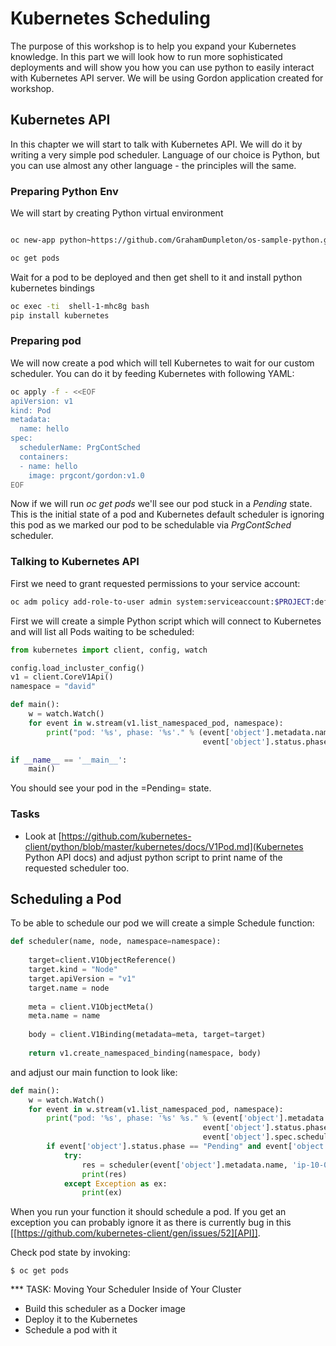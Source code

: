 # Kubernetes Scheduling #


The purpose of this workshop is to help you expand your Kubernetes
knowledge. In this part we will look how to run more sophisticated
deployments and will show you how you can use python to easily interact
with Kubernetes API server. We will be using Gordon application created
for workshop.

## Kubernetes API

In this chapter we will start to talk with Kubernetes API. We will do it by writing a very simple pod scheduler.
Language of our choice is Python, but you can use almost any other language - the principles will the same.

### Preparing Python Env

We will start by creating Python virtual environment

``` bash

oc new-app python~https://github.com/GrahamDumpleton/os-sample-python.git --name shell

oc get pods
```

Wait for a pod to be deployed and then get shell to it and install python kubernetes bindings
``` bash
oc exec -ti  shell-1-mhc8g bash
pip install kubernetes
```

### Preparing pod

We will now create a pod which will tell Kubernetes to wait for our custom scheduler.
You can do it by feeding Kubernetes with following YAML:

``` bash
oc apply -f - <<EOF
apiVersion: v1
kind: Pod
metadata:
  name: hello
spec:
  schedulerName: PrgContSched
  containers:
  - name: hello
    image: prgcont/gordon:v1.0
EOF
```

Now if we will run *oc get pods* we'll see our pod stuck in a *Pending* state.
This is the initial state of a pod and Kubernetes default scheduler is ignoring this pod as we marked our pod to be schedulable via *PrgContSched* scheduler.

### Talking to Kubernetes API

First we need to grant requested permissions to your service account:

``` bash
oc adm policy add-role-to-user admin system:serviceaccount:$PROJECT:default
```

First we will create a simple Python script which will connect to Kubernetes and will list all Pods waiting to be scheduled:

``` python
from kubernetes import client, config, watch

config.load_incluster_config()
v1 = client.CoreV1Api()
namespace = "david"

def main():
    w = watch.Watch()
    for event in w.stream(v1.list_namespaced_pod, namespace):
        print("pod: '%s', phase: '%s'." % (event['object'].metadata.name,
                                           event['object'].status.phase))

if __name__ == '__main__':
    main()
```

You should see your pod in the =Pending= state.

### Tasks

- Look at [https://github.com/kubernetes-client/python/blob/master/kubernetes/docs/V1Pod.md](Kubernetes Python API docs) and adjust python script to print name of the requested scheduler too.

## Scheduling a Pod

To be able to schedule our pod we will create a simple Schedule function:

``` python
def scheduler(name, node, namespace=namespace):
        
    target=client.V1ObjectReference()
    target.kind = "Node"
    target.apiVersion = "v1"
    target.name = node
    
    meta = client.V1ObjectMeta()
    meta.name = name
    
    body = client.V1Binding(metadata=meta, target=target)
    
    return v1.create_namespaced_binding(namespace, body)
```

and adjust our main function to look like:

``` python
def main():
    w = watch.Watch()
    for event in w.stream(v1.list_namespaced_pod, namespace):
        print("pod: '%s', phase: '%s' %s." % (event['object'].metadata.name,
                                           event['object'].status.phase,
                                           event['object'].spec.scheduler_name))
        if event['object'].status.phase == "Pending" and event['object'].spec.scheduler_name == "PrgContSched":
            try:
                res = scheduler(event['object'].metadata.name, 'ip-10-0-131-66.eu-central-1.compute.internal')
                print(res)
            except Exception as ex:
                print(ex)
```

When you run your function it should schedule a pod. If you get an exception you can probably ignore it as there is currently bug in this [[https://github.com/kubernetes-client/gen/issues/52][API]].

Check pod state by invoking:

``` bassh
$ oc get pods
``` 

*** TASK: Moving Your Scheduler Inside of Your Cluster
- Build this scheduler as a Docker image
- Deploy it to the Kubernetes
- Schedule a pod with it
